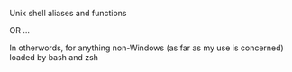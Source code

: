 Unix shell aliases and functions

OR ...

In otherwords, for anything non-Windows (as far as my use is concerned)
loaded by bash and zsh
